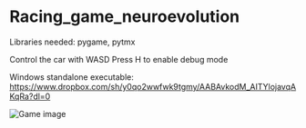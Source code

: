 # Racing_game_neuroevolution

Libraries needed: pygame, pytmx

Control the car with WASD
Press H to enable debug mode


Windows standalone executable: https://www.dropbox.com/sh/y0qo2wwfwk9tgmy/AABAvkodM_AITYlojavqAKqRa?dl=0



![Game image](https://i.imgur.com/41OHv7f.png)
